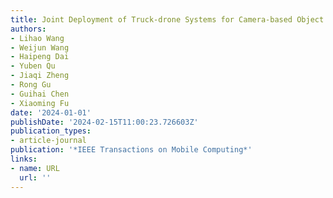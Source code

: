```yaml
---
title: Joint Deployment of Truck-drone Systems for Camera-based Object Monitoring
authors:
- Lihao Wang
- Weijun Wang
- Haipeng Dai
- Yuben Qu
- Jiaqi Zheng
- Rong Gu
- Guihai Chen
- Xiaoming Fu
date: '2024-01-01'
publishDate: '2024-02-15T11:00:23.726603Z'
publication_types:
- article-journal
publication: '*IEEE Transactions on Mobile Computing*'
links:
- name: URL
  url: ''
---
```

